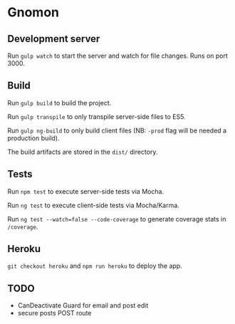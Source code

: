 # Gnomon

## Development server
Run `gulp watch` to start the server and watch for file changes. Runs on port 3000.

## Build
Run `gulp build` to build the project.

Run `gulp transpile` to only transpile server-side files to ES5.

Run `gulp ng-build` to only build client files (NB: `-prod` flag will be needed a production build).

The build artifacts are stored in the `dist/` directory. 

## Tests

Run `npm test` to execute server-side tests via Mocha.

Run `ng test` to execute client-side tests via Mocha/Karma.

Run `ng test --watch=false --code-coverage` to generate coverage stats in `/coverage`.

## Heroku

`git checkout heroku` and `npm run heroku` to deploy the app. 

## TODO
- CanDeactivate Guard for email and post edit
- secure posts POST route
